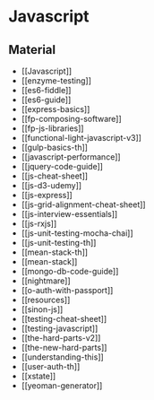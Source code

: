 # Javascript

## Material

- [[Javascript]]
- [[enzyme-testing]]
- [[es6-fiddle]]
- [[es6-guide]]
- [[express-basics]]
- [[fp-composing-software]]
- [[fp-js-libraries]]
- [[functional-light-javascript-v3]]
- [[gulp-basics-th]]
- [[javascript-performance]]
- [[jquery-code-guide]]
- [[js-cheat-sheet]]
- [[js-d3-udemy]]
- [[js-express]]
- [[js-grid-alignment-cheat-sheet]]
- [[js-interview-essentials]]
- [[js-rxjs]]
- [[js-unit-testing-mocha-chai]]
- [[js-unit-testing-th]]
- [[mean-stack-th]]
- [[mean-stack]]
- [[mongo-db-code-guide]]
- [[nightmare]]
- [[o-auth-with-passport]]
- [[resources]]
- [[sinon-js]]
- [[testing-cheat-sheet]]
- [[testing-javascript]]
- [[the-hard-parts-v2]]
- [[the-new-hard-parts]]
- [[understanding-this]]
- [[user-auth-th]]
- [[xstate]]
- [[yeoman-generator]]
